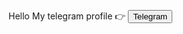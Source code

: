 Hello My telegram profile 👉 <a href="https://t.me/Shuhratbek1434"> 
  <button>Telegram</button>
</a>





